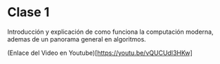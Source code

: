 # Clase 1
Introducción y explicación de como funciona la computación moderna, ademas de un panorama general en algoritmos.

(Enlace del Video en Youtube)[https://youtu.be/vQUCUdI3HKw]